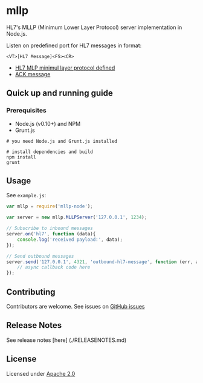 mllp
====

HL7's MLLP (Minimum Lower Layer Protocol) server implementation in Node.js.


Listen on predefined port for HL7 messages in format:

```
<VT>[HL7 Message]<FS><CR>
```

* [HL7 MLP minimul layer protocol defined](http://www.hl7standards.com/blog/2007/05/02/hl7-mlp-minimum-layer-protocol-defined/)
* [ACK message](http://www.hl7standards.com/blog/2007/02/01/ack-message-original-mode-acknowledgement/)


## Quick up and running guide

### Prerequisites

- Node.js (v0.10+) and NPM
- Grunt.js

```
# you need Node.js and Grunt.js installed

# install dependencies and build
npm install
grunt
```

## Usage

See `example.js`:

```javascript
var mllp = require('mllp-node');

var server = new mllp.MLLPServer('127.0.0.1', 1234);

// Subscribe to inbound messages
server.on('hl7', function (data){
    console.log('received payload:', data);
});

// Send outbound messages
server.send('127.0.0.1', 4321, 'outbound-hl7-message', function (err, ackData) {
    // async callback code here
});
```

## Contributing

Contributors are welcome. See issues on [GitHub issues](https://github.com/amida-tech/mllp/issues)

## Release Notes

See release notes [here] (./RELEASENOTES.md)

## License

Licensed under [Apache 2.0](./LICENSE)
